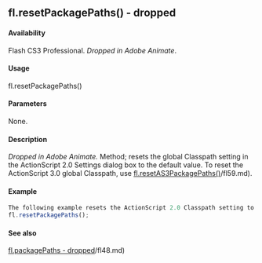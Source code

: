 ## fl.resetPackagePaths() - dropped

#### Availability

Flash CS3 Professional. *Dropped in Adobe Animate*.

#### Usage

fl.resetPackagePaths()

#### Parameters

None.

#### Description

*Dropped in Adobe Animate.*
Method; resets the global Classpath setting in the ActionScript 2.0 Settings dialog box to the default value. To reset the ActionScript 3.0 global Classpath, use [fl.resetAS3PackagePaths()](#!AdobeDocs/developers-animatesdk-docs/test/flash_object_(fl)/fl59.md)/fl59.md).

#### Example

```javascript
The following example resets the ActionScript 2.0 Classpath setting to its default value.
fl.resetPackagePaths();

```
#### See also

[fl.packagePaths - dropped](#!AdobeDocs/developers-animatesdk-docs/test/flash_object_(fl)/fl48.md)/fl48.md)
